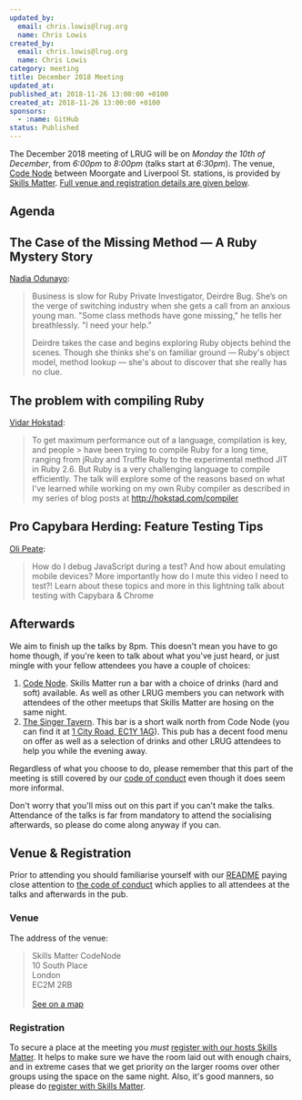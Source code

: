 ```yaml
---
updated_by:
  email: chris.lowis@lrug.org
  name: Chris Lowis
created_by:
  email: chris.lowis@lrug.org
  name: Chris Lowis
category: meeting
title: December 2018 Meeting
updated_at:
published_at: 2018-11-26 13:00:00 +0100
created_at: 2018-11-26 13:00:00 +0100
sponsors:
  - :name: GitHub
status: Published
---
```


The December 2018 meeting of LRUG will be on *Monday the 10th of December*,
from _6:00pm_ to _8:00pm_ (talks start at _6:30pm_).  The venue, [Code
Node][skills-matter-venue] between Moorgate and Liverpool St. stations, is
provided by [Skills Matter](http://www.skillsmatter.com).  [Full venue and
registration details are given below](#december18registration).

Agenda
------

## The Case of the Missing Method — A Ruby Mystery Story

[Nadia Odunayo](https://twitter.com/nodunayo):

> Business is slow for Ruby Private Investigator, Deirdre Bug. She’s
> on the verge of switching industry when she gets a call from an
> anxious young man. "Some class methods have gone missing," he tells
> her breathlessly. "I need your help."
>
> Deirdre takes the case and begins exploring Ruby objects behind the
> scenes. Though she thinks she's on familiar ground — Ruby's object
> model, method lookup — she's about to discover that she really has no
> clue.

## The problem with compiling Ruby

[Vidar Hokstad](https://twitter.com/vhokstad):

> To get maximum performance out of a language, compilation is key, and people > have been trying to compile Ruby for a long time, ranging from jRuby and
> Truffle Ruby to the experimental method JIT in Ruby 2.6. But Ruby is a very
> challenging language to compile efficiently. The talk will explore some of
> the reasons based on what I've learned while working on my own Ruby compiler
> as described in my series of blog posts at http://hokstad.com/compiler

## Pro Capybara Herding: Feature Testing Tips

[Oli Peate](https://twitter.com/olipeate):

> How do I debug JavaScript during a test? And how about emulating mobile
> devices? More importantly how do I mute this video I need to test?! Learn
> about these topics and more in this lightning talk about testing with
> Capybara & Chrome

Afterwards
----------

We aim to finish up the talks by 8pm.  This doesn't mean you have to go home
though, if you're keen to talk about what you've just heard, or just mingle with
your fellow attendees you have a couple of choices:

1. [Code Node][skills-matter-venue].  Skills Matter run a bar with a choice of
   drinks (hard and soft) available.  As well as other LRUG members you can
   network with attendees of the other meetups that Skills Matter are hosing on
   the same night.
2. [The Singer Tavern](http://singertavern.com/).  This bar is a short walk
   north from Code Node (you can find it at [1 City Road, EC1Y
   1AG](https://goo.gl/maps/w9kPu)).  This pub has a decent food menu on offer
   as well as a selection of drinks and other LRUG attendees to help you
   while the evening away.

Regardless of what you choose to do, please remember that this part of the
meeting is still covered by our [code of
conduct](http://readme.lrug.org/#code-of-condut) even though it does seem more
informal.

Don't worry that you'll miss out on this part if you can't make the talks.
Attendance of the talks is far from mandatory to attend the socialising
afterwards, so please do come along anyway if you can.

Venue & Registration <a name="december18registration">&nbsp;</a>
----------------------------------------------------------------

Prior to attending you should familiarise yourself with our
[README](http://readme.lrug.org/) paying close attention to [the code of
conduct](http://readme.lrug.org/#code-of-conduct) which applies to
all attendees at the talks and afterwards in the pub.

### Venue

The address of the venue:

> Skills Matter CodeNode<br/>10 South Place<br/>London<br/>EC2M 2RB<br/><br/>[See on a map](https://goo.gl/maps/ONJT4)

### Registration

To secure a place at the meeting you *must* [register with our hosts
Skills Matter][skills-matter-event].  It helps to make sure we have the room
laid out with enough chairs, and in extreme cases that we get priority on the
larger rooms over other groups using the space on the same night.  Also, it's
good manners, so please do [register with Skills Matter][skills-matter-event].

[skills-matter-venue]: https://skillsmatter.com/locations/264-skills-matter-codenode
[skills-matter-event]: https://skillsmatter.com/meetups/11321-lrug-london-ruby-user-group
